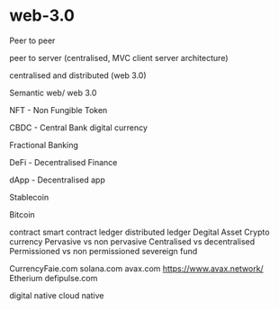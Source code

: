 # web-3.0

Peer to peer

peer to server (centralised, MVC client server architecture)

centralised and distributed (web 3.0)

Semantic web/ web 3.0

NFT - Non Fungible Token

CBDC - Central Bank digital currency

Fractional Banking 

DeFi - Decentralised Finance

dApp - Decentralised app

Stablecoin

Bitcoin


contract
smart contract
ledger
distributed ledger
Degital Asset 
Crypto currency
Pervasive vs non pervasive 
Centralised vs decentralised 
Permissioned vs non permissioned 
severeign fund



CurrencyFaie.com
solana.com
avax.com
https://www.avax.network/
Etherium
defipulse.com


digital native
cloud native


